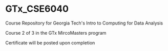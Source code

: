 # GTx_CSE6040
Course Repository for Georgia Tech's Intro to Computing for Data Analysis

Course 2 of 3 in the GTx MircoMasters program

Certificate will be posted upon completion
